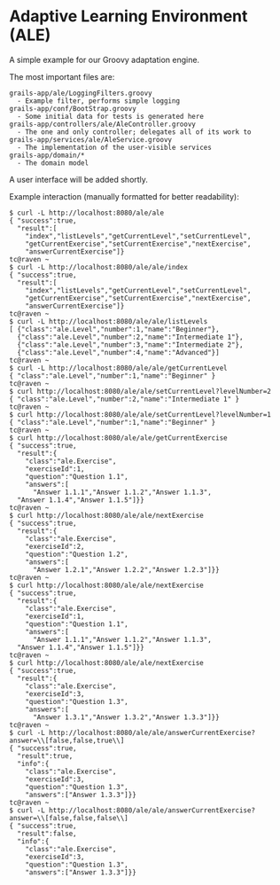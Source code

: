 Adaptive Learning Environment (ALE)
===================================

A simple example for our Groovy adaptation engine.

The most important files are:

    grails-app/ale/LoggingFilters.groovy
      - Example filter, performs simple logging
    grails-app/conf/BootStrap.groovy
      - Some initial data for tests is generated here
    grails-app/controllers/ale/AleController.groovy
      - The one and only controller; delegates all of its work to
    grails-app/services/ale/AleService.groovy
      - The implementation of the user-visible services
    grails-app/domain/*
      - The domain model

A user interface will be added shortly.

Example interaction (manually formatted for better readability):

    $ curl -L http://localhost:8080/ale/ale
    { "success":true,
      "result":[
        "index","listLevels","getCurrentLevel","setCurrentLevel",
        "getCurrentExercise","setCurrentExercise","nextExercise",
        "answerCurrentExercise"]}
    tc@raven ~
    $ curl -L http://localhost:8080/ale/ale/index
    { "success":true,
      "result":[
        "index","listLevels","getCurrentLevel","setCurrentLevel",
        "getCurrentExercise","setCurrentExercise","nextExercise",
        "answerCurrentExercise"]}
    tc@raven ~
    $ curl -L http://localhost:8080/ale/ale/listLevels
    [ {"class":"ale.Level","number":1,"name":"Beginner"},
      {"class":"ale.Level","number":2,"name":"Intermediate 1"},
      {"class":"ale.Level","number":3,"name":"Intermediate 2"},
      {"class":"ale.Level","number":4,"name":"Advanced"}]
    tc@raven ~
    $ curl -L http://localhost:8080/ale/ale/getCurrentLevel
    { "class":"ale.Level","number":1,"name":"Beginner" }
    tc@raven ~
    $ curl http://localhost:8080/ale/ale/setCurrentLevel?levelNumber=2
    { "class":"ale.Level","number":2,"name":"Intermediate 1" }
    tc@raven ~
    $ curl http://localhost:8080/ale/ale/setCurrentLevel?levelNumber=1
    { "class":"ale.Level","number":1,"name":"Beginner" }
    tc@raven ~
    $ curl http://localhost:8080/ale/ale/getCurrentExercise
    { "success":true,
      "result":{
        "class":"ale.Exercise",
        "exerciseId":1,
        "question":"Question 1.1",
        "answers":[
          "Answer 1.1.1","Answer 1.1.2","Answer 1.1.3",
	  "Answer 1.1.4","Answer 1.1.5"]}}
    tc@raven ~
    $ curl http://localhost:8080/ale/ale/nextExercise
    { "success":true,
      "result":{
        "class":"ale.Exercise",
        "exerciseId":2,
        "question":"Question 1.2",
        "answers":[
          "Answer 1.2.1","Answer 1.2.2","Answer 1.2.3"]}}
    tc@raven ~
    $ curl http://localhost:8080/ale/ale/nextExercise
    { "success":true,
      "result":{
        "class":"ale.Exercise",
        "exerciseId":1,
        "question":"Question 1.1",
        "answers":[
          "Answer 1.1.1","Answer 1.1.2","Answer 1.1.3",
	  "Answer 1.1.4","Answer 1.1.5"]}}
    tc@raven ~
    $ curl http://localhost:8080/ale/ale/nextExercise
    { "success":true,
      "result":{
        "class":"ale.Exercise",
        "exerciseId":3,
        "question":"Question 1.3",
        "answers":[
          "Answer 1.3.1","Answer 1.3.2","Answer 1.3.3"]}}
    tc@raven ~
    $ curl -L http://localhost:8080/ale/ale/answerCurrentExercise?answer=\\[false,false,true\\]
    { "success":true,
      "result":true,
      "info":{
        "class":"ale.Exercise",
        "exerciseId":3,
        "question":"Question 1.3",
        "answers":["Answer 1.3.3"]}}
    tc@raven ~
    $ curl -L http://localhost:8080/ale/ale/answerCurrentExercise?answer=\\[false,false,false\\]
    { "success":true,
      "result":false,
      "info":{
        "class":"ale.Exercise",
        "exerciseId":3,
        "question":"Question 1.3",
        "answers":["Answer 1.3.3"]}}
